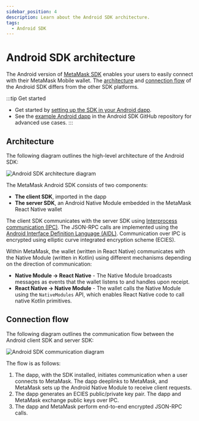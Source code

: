 ```yaml
---
sidebar_position: 4
description: Learn about the Android SDK architecture.
tags:
  - Android SDK
---
```


# Android SDK architecture

The Android version of [MetaMask SDK](../connect/metamask-sdk/mobile/android.md) enables your users to easily connect with their
MetaMask Mobile wallet.
The [architecture](#architecture) and [connection flow](#connection-flow) of
the Android SDK differs from the other SDK platforms.

:::tip Get started
- Get started by [setting up the SDK in your Android dapp](../connect/metamask-sdk/mobile/android.md).
- See the [example Android dapp](https://github.com/MetaMask/metamask-android-sdk/tree/main/app) in
  the Android SDK GitHub repository for advanced use cases.
:::

## Architecture

The following diagram outlines the high-level architecture of the Android SDK:

![Android SDK architecture diagram](../assets/sdk-android-architecture.png)

The MetaMask Android SDK consists of two components:

- **The client SDK**, imported in the dapp
- **The server SDK**, an Android Native Module embedded in the MetaMask React Native wallet

The client SDK communicates with the server SDK using
[Interprocess communication (IPC)](https://developer.android.com/guide/components/processes-and-threads#IPC).
The JSON-RPC calls are implemented using the
[Android Interface Definition Language (AIDL)](https://developer.android.com/guide/components/aidl).
Communication over IPC is encrypted using elliptic curve integrated encryption scheme (ECIES).

Within MetaMask, the wallet (written in React Native) communicates with the Native Module (written
in Kotlin) using different mechanisms depending on the direction of communication:

- **Native Module &rarr; React Native** - The Native Module broadcasts messages as events that the wallet
  listens to and handles upon receipt.
- **React Native &rarr; Native Module** - The wallet calls the Native Module using the `NativeModules` API,
  which enables React Native code to call native Kotlin primitives.

## Connection flow

The following diagram outlines the communication flow between the Android client SDK and server SDK:

![Android SDK communication diagram](../assets/sdk-android-communication.png)

The flow is as follows:

1. The dapp, with the SDK installed, initiates communication when a user connects to MetaMask.
   The dapp deeplinks to MetaMask, and MetaMask sets up the Android Native Module to receive client requests.
2. The dapp generates an ECIES public/private key pair.
   The dapp and MetaMask exchange public keys over IPC.
3. The dapp and MetaMask perform end-to-end encrypted JSON-RPC calls.
